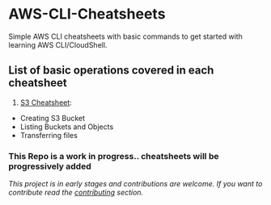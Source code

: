 # AWS-CLI-Cheatsheets
Simple AWS CLI cheatsheets with basic commands to get started with learning AWS CLI/CloudShell.

## List of basic operations covered in each cheatsheet
1. [S3 Cheatsheet](Cheatsheets/S3-Cheatsheet.md):
 - Creating S3 Bucket
 - Listing Buckets and Objects
 - Transferring files
 
### This Repo is a work in progress.. cheatsheets will be progressively added
 

 
 *This project is in early stages and contributions are welcome. If you want to contribute read the [contributing](CONTRIBUTING.md) section.*
